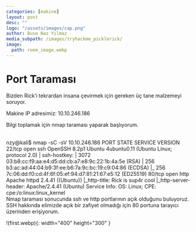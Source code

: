 ```yaml
---
categories: [makine]
layout: post
desc: ""
logo: "/assets/images/cap.png"
author: Buse Naz Yılmaz
media_subpath: /images/tryhackme_picklerick/
image:
  path: room_image.webp
---
```

# Port Taraması

Bizden Rick’i tekrardan insana çevirmek için gereken üç tane malzemeyi soruyor.

Makine IP adresimiz: 10.10.246.186

Bilgi toplamak için nmap taraması yaparak başlıyorum.
<div class="code-window">
<br>
<span class="highlight">nzy@kali$</span> nmap -sC -sV 10.10.246.186
PORT   STATE SERVICE VERSION
22/tcp open  ssh     OpenSSH 8.2p1 Ubuntu 4ubuntu0.11 (Ubuntu Linux; protocol 2.0)
| ssh-hostkey: 
|   3072 03:b8:cc:f9:aa:e4:d5:dd:cb:a7:e8:9c:22:1b:4a:5e (RSA)
|   256 b3:ac:ad:44:04:b9:3f:ee:b6:7a:9c:bc:19:c9:04:86 (ECDSA)
|_  256 7c:06:dd:f0:cd:4f:6f:05:ef:94:d7:81:21:67:e5:12 (ED25519)
80/tcp open  http    Apache httpd 2.4.41 ((Ubuntu))
|_http-title: Rick is sup4r cool
|_http-server-header: Apache/2.4.41 (Ubuntu)
Service Info: OS: Linux; CPE: cpe:/o:linux:linux_kernel
</div>
Nmap taraması sonucunda ssh ve http portlarının açık olduğunu buluyoruz. SSH hakkında elimizde açık bir zafiyet olmadığı için 80 portuna tarayıcı üzerinden erişiyorum. 

!(first.webp){: width="400" height="300" }

